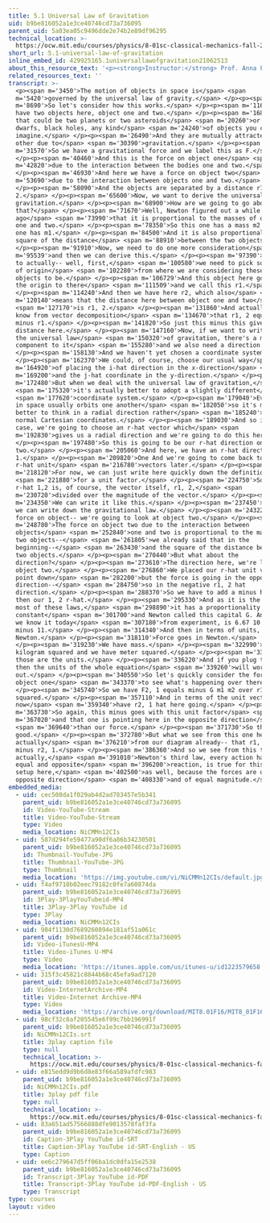 ```yaml
---
title: 5.1 Universal Law of Gravitation
uid: b9be816052a1e3ce40746cd73a736095
parent_uid: 5a03ea05c9496dde2e74b2e89df96295
technical_location: >-
  https://ocw.mit.edu/courses/physics/8-01sc-classical-mechanics-fall-2016/week-2-newtons-laws/5.1-universal-law-of-gravitation/5.1-universal-law-of-gravitation
short_url: 5.1-universal-law-of-gravitation
inline_embed_id: 429925165.1universallawofgravitation21062513
about_this_resource_text: '<p><strong>Instructor:</strong> Prof. Anna Frebel</p>'
related_resources_text: ''
transcript: >-
  <p><span m='3450'>The motion of objects in space is</span> <span
  m='5420'>governed by the universal law of gravity.</span> </p><p><span
  m='8690'>So let's consider how this works.</span> </p><p><span m='11670'>We
  have two objects here, object one and two.</span> </p><p><span m='16856'>And
  that could be two planets or two asteroids</span> <span m='20260'>or two white
  dwarfs, black holes, any kind</span> <span m='24240'>of objects you can
  imagine.</span> </p><p><span m='26490'>And they are mutually attracted by each
  other due to</span> <span m='30390'>gravitation.</span> </p><p><span
  m='31570'>So we have a gravitational force and we label this as F.</span>
  </p><p><span m='40460'>And this is the force on object one</span> <span
  m='42820'>due to the interaction between the bodies one and two.</span>
  </p><p><span m='46930'>And here we have a force on object two</span> <span
  m='53690'>due to the interaction between objects one and two.</span>
  </p><p><span m='58090'>And the objects are separated by a distance r1,
  2.</span> </p><p><span m='65600'>Now, we want to derive the universal law of
  gravitation.</span> </p><p><span m='68900'>How are we going to go about
  that?</span> </p><p><span m='71670'>Well, Newton figured out a while
  ago</span> <span m='73990'>that it is proportional to the masses of objects
  one and two.</span> </p><p><span m='78350'>So this one has a mass m2 and this
  one has m1.</span> </p><p><span m='84500'>And it is also proportional to the
  square of the distance</span> <span m='88910'>between the two objects.</span>
  </p><p><span m='91910'>Now, we need to do one more consideration</span> <span
  m='95539'>and then we can derive this.</span> </p><p><span m='97390'>We need
  to actually-- well, first,</span> <span m='100580'>we need to pick some kind
  of origin</span> <span m='102280'>from where we are considering these two
  objects to be.</span> </p><p><span m='106729'>And this object here goes from
  the origin to there</span> <span m='111509'>and we call this r1.</span>
  </p><p><span m='114240'>And then we have here r2, which also</span> <span
  m='120140'>means that the distance here between object one and two</span>
  <span m='127170'>is r1, 2.</span> </p><p><span m='131860'>And actually, we
  know from vector decomposition</span> <span m='134670'>that r1, 2 equals r2
  minus r1.</span> </p><p><span m='141820'>So just this minus this gives us this
  distance here.</span> </p><p><span m='147160'>Now, if we want to write down
  the universal law</span> <span m='150320'>of gravitation, there's a magnitude
  component to it</span> <span m='155280'>and we also need a direction.</span>
  </p><p><span m='158130'>And we haven't yet chosen a coordinate system.</span>
  </p><p><span m='162370'>We could, of course, choose our usual way</span> <span
  m='164920'>of placing the i-hat direction in the x-direction</span> <span
  m='169200'>and the j-hat coordinate in the y-direction.</span> </p><p><span
  m='172480'>But when we deal with the universal law of gravitation,</span>
  <span m='175320'>it's actually better to adopt a slightly different</span>
  <span m='177620'>coordinate system.</span> </p><p><span m='179040'>Everything
  in space usually orbits one another</span> <span m='182050'>so it's much
  better to think in a radial direction rather</span> <span m='185240'>than just
  normal Cartesian coordinates.</span> </p><p><span m='189030'>And so in this
  case, we're going to choose an r-hat vector which</span> <span
  m='192830'>gives us a radial direction and we're going to do this here.</span>
  </p><p><span m='197480'>So this is going to be our r-hat direction on object
  two.</span> </p><p><span m='205060'>And here, we have an r-hat direction 2,
  1.</span> </p><p><span m='209820'>One And we're going to come back to the
  r-hat unit</span> <span m='216780'>vectors later.</span> </p><p><span
  m='218120'>For now, we can just write here quickly down the definition</span>
  <span m='221880'>for a unit factor.</span> </p><p><span m='224750'>So our
  r-hat 1,2 is, of course, the vector itself, r1, 2,</span> <span
  m='230720'>divided over the magnitude of the vector.</span> </p><p><span
  m='234350'>We can write it like this.</span> </p><p><span m='237450'>And now
  we can write down the gravitational law.</span> </p><p><span m='243220'>So the
  force on object-- we're going to look at object two.</span> </p><p><span
  m='248780'>The force on object two due to the interaction between
  objects</span> <span m='252840'>one and two is proportional to the mass of the
  two objects--</span> <span m='261805'>we already said that in the
  beginning--</span> <span m='263430'>and the square of the distance between the
  two objects.</span> </p><p><span m='270440'>But what about the
  direction?</span> </p><p><span m='273610'>The direction here, we're looking at
  object two.</span> </p><p><span m='276860'>We placed our r-hat unit vector to
  point down</span> <span m='282200'>but the force is going in the opposite
  direction--</span> <span m='284750'>so in the negative r1, 2 hat
  direction.</span> </p><p><span m='288370'>So we have to add a minus here and
  then our 1, 2 r-hat.</span> </p><p><span m='295330'>And as it is the case with
  most of these laws,</span> <span m='298890'>it has a proportionality
  constant</span> <span m='301700'>and Newton called this capital G. And G, as
  we know it today</span> <span m='307180'>from experiment, is 6.67 10 to the
  minus 11.</span> </p><p><span m='314340'>And then in terms of units, we have
  Newton.</span> </p><p><span m='318110'>Force goes in Newton.</span>
  </p><p><span m='319230'>We have mass.</span> </p><p><span m='322990'>This is
  kilogram squared and we have meter squared.</span> </p><p><span m='332800'>So
  those are the units.</span> </p><p><span m='336220'>And if you plug those in,
  then the units of the whole equation</span> <span m='339260'>will work
  out.</span> </p><p><span m='340550'>So let's quickly consider the force in
  object one</span> <span m='343370'>to see what's happening over there.</span>
  </p><p><span m='345740'>So we have F2, 1 equals minus G m1 m2 over r1, 2
  squared.</span> </p><p><span m='357110'>And in terms of the unit vector, we
  now</span> <span m='359340'>have r2, 1 hat here going.</span> </p><p><span
  m='363730'>So again, this minus goes with this unit factor</span> <span
  m='367020'>and that one is pointing here in the opposite direction</span>
  <span m='369640'>than our force.</span> </p><p><span m='371730'>So that's all
  good.</span> </p><p><span m='372780'>But what we see from this one here-- and
  actually</span> <span m='376210'>from our diagram already-- that r1, 2 equals
  minus r2, 1.</span> </p><p><span m='386360'>And so we see from this then that
  actually,</span> <span m='391010'>Newton's third law, every action has an
  equal and opposite</span> <span m='396200'>reaction, is true for this little
  setup here,</span> <span m='402500'>as well, because the forces are of
  opposite direction</span> <span m='408330'>and of equal magnitude.</span> </p>
embedded_media:
  - uid: cec500da1f029ab4d2ad783457e5b341
    parent_uid: b9be816052a1e3ce40746cd73a736095
    id: Video-YouTube-Stream
    title: Video-YouTube-Stream
    type: Video
    media_location: NiCMMn12CIs
  - uid: 587d294fe59477a90df6a86b34230501
    parent_uid: b9be816052a1e3ce40746cd73a736095
    id: Thumbnail-YouTube-JPG
    title: Thumbnail-YouTube-JPG
    type: Thumbnail
    media_location: 'https://img.youtube.com/vi/NiCMMn12CIs/default.jpg'
  - uid: f4af9710b02eec79182c0fe7a60874da
    parent_uid: b9be816052a1e3ce40746cd73a736095
    id: 3Play-3PlayYouTubeid-MP4
    title: 3Play-3Play YouTube id
    type: 3Play
    media_location: NiCMMn12CIs
  - uid: 984f1130d7689260894e181af51a061c
    parent_uid: b9be816052a1e3ce40746cd73a736095
    id: Video-iTunesU-MP4
    title: Video-iTunes U-MP4
    type: Video
    media_location: 'https://itunes.apple.com/us/itunes-u/id1223579658'
  - uid: 315f3c45821c8844b68c45efa9ad7120
    parent_uid: b9be816052a1e3ce40746cd73a736095
    id: Video-InternetArchive-MP4
    title: Video-Internet Archive-MP4
    type: Video
    media_location: 'https://archive.org/download/MIT8.01F16/MIT8_01F16_L05v01_360p.mp4'
  - uid: 98cf32c8af205545e6f99c7bb196991f
    parent_uid: b9be816052a1e3ce40746cd73a736095
    id: NiCMMn12CIs.srt
    title: 3play caption file
    type: null
    technical_location: >-
      https://ocw.mit.edu/courses/physics/8-01sc-classical-mechanics-fall-2016/week-2-newtons-laws/5.1-universal-law-of-gravitation/5.1-universal-law-of-gravitation/NiCMMn12CIs.srt
  - uid: e815edd9d9b6d8e83f66a589afdfc983
    parent_uid: b9be816052a1e3ce40746cd73a736095
    id: NiCMMn12CIs.pdf
    title: 3play pdf file
    type: null
    technical_location: >-
      https://ocw.mit.edu/courses/physics/8-01sc-classical-mechanics-fall-2016/week-2-newtons-laws/5.1-universal-law-of-gravitation/5.1-universal-law-of-gravitation/NiCMMn12CIs.pdf
  - uid: 83a651ad57566888dfe9013578faf3fa
    parent_uid: b9be816052a1e3ce40746cd73a736095
    id: Caption-3Play YouTube id-SRT
    title: Caption-3Play YouTube id-SRT-English - US
    type: Caption
  - uid: ee6c279647d5ff06ba1dc0dfa15e2538
    parent_uid: b9be816052a1e3ce40746cd73a736095
    id: Transcript-3Play YouTube id-PDF
    title: Transcript-3Play YouTube id-PDF-English - US
    type: Transcript
type: courses
layout: video
---
```

